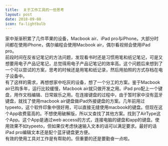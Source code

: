 ```yaml
---
title:  关于工作工具的一些思考
layout: post
date: 2018-09-08
icon: fa-lightbulb
---
```

家中渐渐积累了几件苹果的设备，Macbook air、iPad pro与iPhone。大部分时间都在使用iPhone，偶尔编程会使用Macbook air，偶尔看视频会使用iPad pro。  
前段时间在反省记笔记的方法问题，发现看书时还是习惯用笔和纸记笔记，可是又想要用电子产品记笔记，总觉得用电子产品记笔记的效率高。这个问题后来想到了一个可以尝试的方案，思考的时候还是用笔和纸记录，然后用拍照的方式存档在电子设备中。  
有了这样的需求，再想想家中吃灰的设备，想了一个分工的方案。鉴于Macbook air已购多年，运行比较缓慢，Macbook air就只做开发之用。iPad pro配上一个键盘，用作文档编辑、日常娱乐之用。在连接键盘的过程中，由于暂时家中没有蓝牙键盘，就找了使用macbook air键盘做iPad外接键盘的方案。几年前用过typeeto，这个软件印象中很好用，可以直接无缝使用macbook的键盘。但现在这个App收费蛮高的。不想使用破解版，所以又查找了其他方案。找到了AirType这个App。这个App是通过web access的方式，连接电脑的键盘和app的键盘。使用效果不如typeeto，但如果仅考虑快速输入文本的话可以满足要求。最好的话iPad pro编辑文本还是配个蓝牙键盘更方便。  
有效的使用工具对工作是有帮助的。但重要的还是要勤奋一点啦。  
